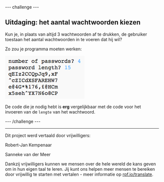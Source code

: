 --- challenge ---
## Uitdaging: het aantal wachtwoorden kiezen
Kun je, in plaats van altijd 3 wachtwoorden af te drukken, de gebruiker toestaan het aantal wachtwoorden in te voeren dat hij wil?

Zo zou je programma moeten werken:

![schermafbeelding](images/passwords-choose-number.png)

De code die je nodig hebt is __erg__ vergelijkbaar met de code voor het invoeren van de `lengte` van het wachtwoord.



--- /challenge ---


***
Dit project werd vertaald door vrijwilligers:

Robert-Jan Kempenaar

Sanneke van der Meer

Dankzij vrijwilligers kunnen we mensen over de hele wereld de kans geven om in hun eigen taal te leren. Jij kunt ons helpen meer mensen te bereiken door vrijwillig te starten met vertalen - meer informatie op [rpf.io/translate](https://rpf.io/translate).